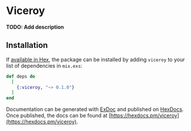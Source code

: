# Viceroy

**TODO: Add description**

## Installation

If [available in Hex](https://hex.pm/docs/publish), the package can be installed
by adding `viceroy` to your list of dependencies in `mix.exs`:

```elixir
def deps do
  [
    {:viceroy, "~> 0.1.0"}
  ]
end
```

Documentation can be generated with [ExDoc](https://github.com/elixir-lang/ex_doc)
and published on [HexDocs](https://hexdocs.pm). Once published, the docs can
be found at [https://hexdocs.pm/viceroy](https://hexdocs.pm/viceroy).

